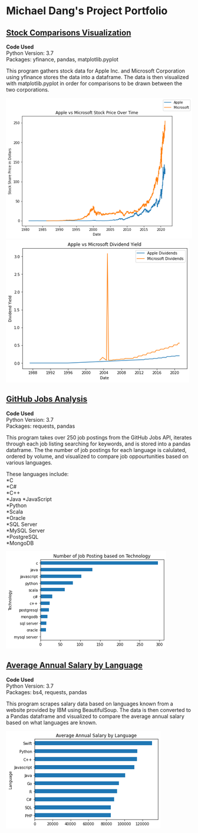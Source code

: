 # Michael Dang's Project Portfolio  

## [Stock Comparisons Visualization](https://github.com/mddang3/Projects/blob/9b29b866b9d95ec1c3d5358d2c85c52569b2b1f5/Stock%20Tracker.ipynb)  

**Code Used**  
Python Version: 3.7  
Packages: yfinance, pandas, matplotlib.pyplot

This program gathers stock data for Apple Inc. and Microsoft Corporation using yfinance stores the data into a dataframe. The data is then visualized with matplotlib.pyplot in order for comparisons to be drawn between the two corporations.    

![](images/Stock_price.png)  
![](images/Div_yield.png)

## [GitHub Jobs Analysis](https://github.com/mddang3/Projects/blob/c119ad79365a647e1fb158cd4190a306106dadd7/GithubJobs.ipynb)

**Code Used**  
Python Version: 3.7  
Packages: requests, pandas 

This program takes over 250 job postings from the GitHub Jobs API, iterates through each job listing searching for keywords, and is stored into a pandas dataframe.  The the number of job postings for each language is calulated, ordered by volume, and visualized to compare job oppourtunities based on various languages.  
  
These languages include:  
*C  
*C#  
*C++  
*Java
*JavaScript  
*Python  
*Scala  
*Oracle  
*SQL Server  
*MySQL Server  
*PostgreSQL  
*MongoDB  

![](images/Number_of_jobs.png)
 
## [Average Annual Salary by Language](https://github.com/mddang3/Projects/blob/61533a292966b2f8c5e7ff9d008859c1cfd9778d/WebScraping.ipynb)  

**Code Used**  
Python Version: 3.7  
Packages: bs4, requests, pandas

This program scrapes salary data based on languages known from a website provided by IBM using BeautifulSoup. The data is then converted to a Pandas dataframe and visualized to compare the average annual salary based on what languages are known.

![](images/Salary_by_language.png)
